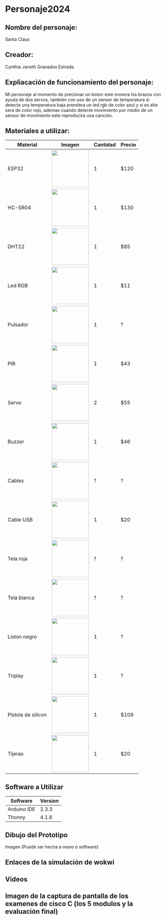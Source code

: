 # Personaje2024

## Nombre del personaje:
Santa Claus

## Creador:
Cynthia Janeth Granados Estrada

## Expliacación de funcionamiento del personaje:
Mi personaje al momento de precionar un boton este movera los brazos con ayuda de dos servos, también con uso de un sensor de temperatura si detecta una temperatura baja prendera un led rgb de color azul y si es alta sera de color rojo, ademas cuando detecte movimiento por medio de un sensor de movimiento este reproducira una canción.

## Materiales a utilizar:
|Material | Imagen | Cantidad |Precio |
|--|--|--|--|
|ESP32|<img src="https://github.com/user-attachments/assets/32e36f85-9e75-4b46-9af0-002f56633eb7" width="120"/>|1|$120|
|HC-SR04|<img src="https://github.com/user-attachments/assets/f0885ad1-58f5-431d-828b-bf01f25ffe03" width="120"/>|1|$130|
|DHT22|<img src="https://github.com/user-attachments/assets/304f770f-d1a0-4c96-ac00-b23db40c19a5" width="120"/>|1|$85|
|Led RGB|<img src="https://github.com/user-attachments/assets/f2648852-2de1-4667-9098-476a4d1c2343" width="120"/>|1|$11|
|Pulsador|<img src="https://github.com/user-attachments/assets/50bcb9f8-4aa4-4f9c-80f7-52af3f1f8af9" width="120"/>|1|?|
|PIR|<img src="https://github.com/user-attachments/assets/a40fadd1-58d0-4e48-8306-80a3708e4454" width="120"/>|1|$43|
|Servo|<img src="https://github.com/user-attachments/assets/b0a1247e-13e4-4cc3-a050-f7792bcf235e" width="120"/>|2|$55|
|Buzzer|<img src="https://github.com/user-attachments/assets/421284a1-ccc8-4d87-801a-94385556d2cd" width="120"/>|1|$46|
|Cables|<img src="https://github.com/user-attachments/assets/18a62ae5-7904-4dab-a412-6aa2bd50b7ef" width="120"/>|?|?|
|Cable USB|<img src="https://github.com/user-attachments/assets/834f603d-1e84-46f3-9c84-c6b19f223014" width="120"/>|1|$20|
|Tela roja|<img src="https://github.com/user-attachments/assets/51038f44-b13f-42cb-81a5-e9d69665ff19" width="120"/>|?|?|
|Tela blanca|<img src="https://github.com/user-attachments/assets/dae8a618-8b1a-4001-b2ca-17325a931870" width="120"/>|?|?|
|Liston negro|<img src="https://github.com/user-attachments/assets/ddd781c0-ffed-496f-9f59-83aee0bcc031" width="120"/>|1|?|
|Triplay|<img src="https://github.com/user-attachments/assets/b7b73865-d9c4-4c3c-8fef-ff5f62d41a23" width="120"/>|1|?|
|Pistola de silicon|<img src="https://github.com/user-attachments/assets/45cefb54-cbfb-4076-a480-f5fd20e9e669" width="120"/>|1|$109|
|Tijeras|<img src="https://github.com/user-attachments/assets/f50afda1-5c14-4f1c-a6b3-03c71508b6b5" width="120"/>|1|$20|

## Software a Utilizar
|Software|Version|
|--|--|
|Arduino IDE|2.3.3|
|Thonny|4.1.6|

## Dibujo del Prototipo
Imagen (Puede ser hecha a mano o software)

## Enlaces de la simulación de wokwi

## Videos

## Imagen de la captura de pantalla de los examenes de cisco C (los 5 modulos y la evaluación final)

